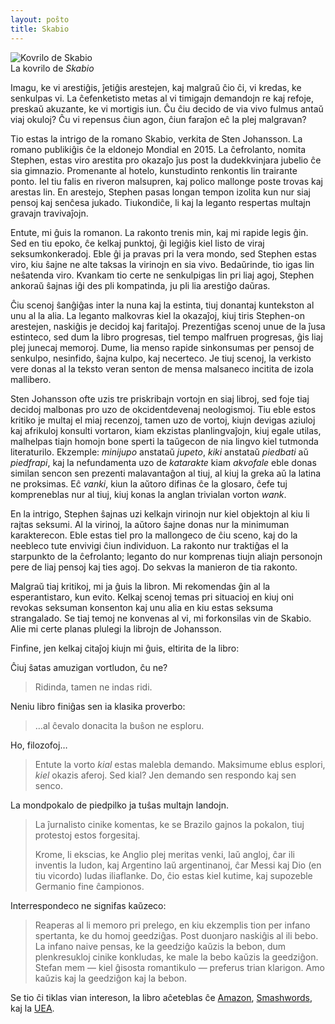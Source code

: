 ```yaml
---
layout: poŝto
title: Skabio
---
```


<div class="kovrilo-bildo">
<img src="{{ site.baseurl }}/images/kovrbildo-de-skabio.jpg" alt="Kovrilo de Skabio" />
<div>La kovrilo de <em>Skabio</em></div>
</div>

Imagu, ke vi arestiĝis, ĵetiĝis arestejen, kaj malgraŭ ĉio ĉi, vi kredas, ke senkulpas vi. La ĉefenketisto metas al vi timigajn demandojn re kaj refoje, preskaŭ akuzante, ke vi mortigis iun. Ĉu ĉiu decido de via vivo fulmus antaŭ viaj okuloj? Ĉu vi repensus ĉiun agon, ĉiun faraĵon eĉ la plej malgravan?

Tio estas la intrigo de la romano Skabio, verkita de Sten Johansson. La romano publikiĝis ĉe la eldonejo Mondial en 2015. La ĉefrolanto, nomita Stephen, estas viro arestita pro okazaĵo ĵus post la dudekkvinjara jubelio ĉe sia gimnazio. Promenante al hotelo, kunstudinto renkontis lin trairante ponto. Iel tiu falis en riveron malsupren, kaj polico mallonge poste trovas kaj arestas lin. En arestejo, Stephen pasas longan tempon izolita kun nur siaj pensoj kaj senĉesa jukado. Tiukondiĉe, li kaj la leganto respertas multajn gravajn travivaĵojn.

Entute, mi ĝuis la romanon. La rakonto trenis min, kaj mi rapide legis ĝin. Sed en tiu epoko, ĉe kelkaj punktoj, ĝi legiĝis kiel listo de viraj seksumkonkeradoj. Eble ĝi ja pravas pri la vera mondo, sed Stephen estas viro, kiu ŝajne ne alte taksas la virinojn en sia vivo. Bedaŭrinde, tio igas lin neŝatenda viro. Kvankam tio certe ne senkulpigas lin pri liaj agoj, Stephen ankoraŭ ŝajnas iĝi des pli kompatinda, ju pli lia arestiĝo daŭras.

Ĉiu scenoj ŝanĝiĝas inter la nuna kaj la estinta, tiuj donantaj kuntekston al unu al la alia. La leganto malkovras kiel la okazaĵoj, kiuj tiris Stephen-on arestejen, naskiĝis je decidoj kaj faritaĵoj. Prezentiĝas scenoj unue de la ĵusa estinteco, sed dum la libro progresas, tiel tempo malfruen progresas, ĝis liaj plej junecaj memoroj. Dume, lia menso rapide sinkonsumas per pensoj de senkulpo, nesinfido, ŝajna kulpo, kaj necerteco. Je tiuj scenoj, la verkisto vere donas al la teksto veran senton de mensa malsaneco incitita de izola mallibero.

Sten Johansson ofte uzis tre priskribajn vortojn en siaj libroj, sed foje tiaj decidoj malbonas pro uzo de okcidentdevenaj neologismoj. Tiu eble estos kritiko je multaj el miaj recenzoj, tamen uzo de vortoj, kiujn devigas aziuloj kaj afrikuloj konsulti vortaron, kiam ekzistas planlingvaĵojn, kiuj egale utilas, malhelpas tiajn homojn bone sperti la taŭgecon de nia lingvo kiel tutmonda literaturilo. Ekzemple: _minijupo_ anstataŭ _jupeto_, _kiki_ anstataŭ _piedbati_ aŭ _piedfrapi_, kaj la nefundamenta uzo de _katarakte_ kiam _akvofale_ eble donas similan sencon sen prezenti malavantaĝon al tiuj, al kiuj la greka aŭ la latina ne proksimas. Eĉ _vanki_, kiun la aŭtoro difinas ĉe la glosaro, ĉefe tuj kompreneblas nur al tiuj, kiuj konas la anglan trivialan vorton _wank_.

En la intrigo, Stephen ŝajnas uzi kelkajn virinojn nur kiel objektojn al kiu li rajtas seksumi. Al la virinoj, la aŭtoro ŝajne donas nur la minimuman karakterecon. Eble estas tiel pro la mallongeco de ĉiu sceno, kaj do la neebleco tute envivigi ĉiun individuon. La rakonto nur traktiĝas el la starpunkto de la ĉefrolanto; leganto do nur komprenas tiujn aliajn personojn pere de liaj pensoj kaj ties agoj. Do sekvas la manieron de tia rakonto.

Malgraŭ tiaj kritikoj, mi ja ĝuis la libron. Mi rekomendas ĝin al la esperantistaro, kun evito. Kelkaj scenoj temas pri situacioj en kiuj oni revokas seksuman konsenton kaj unu alia en kiu estas seksuma strangalado. Se tiaj temoj ne konvenas al vi, mi forkonsilas vin de Skabio. Alie mi certe planas plulegi la librojn de Johansson.

Finfine, jen kelkaj citaĵoj kiujn mi ĝuis, eltirita de la libro:

Ĉiuj ŝatas amuzigan vortludon, ĉu ne?

> Ridinda, tamen ne indas ridi.

Neniu libro finiĝas sen ia klasika proverbo:

> …al ĉevalo donacita la buŝon ne esploru.

Ho, filozofoj…

> Entute la vorto _kial_ estas malebla demando. Maksimume eblus esplori, _kiel_ okazis aferoj. Sed kial? Jen demando sen respondo kaj sen senco.

La mondpokalo de piedpilko ja tuŝas multajn landojn.

> La ĵurnalisto cinike komentas, ke se Brazilo gajnos la pokalon, tiuj protestoj estos forgesitaj.
>
> Krome, li ekscias, ke Anglio plej meritas venki, laŭ angloj, ĉar ili inventis la ludon, kaj Argentino laŭ argentinanoj, ĉar Messi kaj Dio (en tiu vicordo) ludas iliaflanke. Do, ĉio estas kiel kutime, kaj supozeble Germanio fine ĉampionos.

Interrespondeco ne signifas kaŭzeco:

> Reaperas al li memoro pri prelego, en kiu ekzemplis tion per infano spertanta, ke du homoj geedziĝas. Post duonjaro naskiĝis al ili bebo. La infano naive pensas, ke la geedziĝo kaŭzis la bebon, dum plenkresukloj cinike konkludas, ke male la bebo kaŭzis la geedziĝon. Stefan mem — kiel ĝisosta romantikulo — preferus trian klarigon. Amo kaŭzis kaj la geedziĝon kaj la bebon.

Se tio ĉi tiklas vian intereson, la libro aĉeteblas ĉe [Amazon][amazon], [Smashwords][smashwords], kaj la [UEA][].

  [amazon]: https://amzn.to/2CDvLtq
  [smashwords]: https://www.smashwords.com/books/view/548700?ref=neoeinstein
  [UEA]: http://katalogo.uea.org/katalogo.php?inf=9161